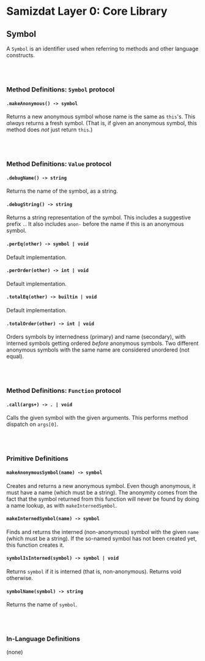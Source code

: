 Samizdat Layer 0: Core Library
==============================

Symbol
------

A `Symbol` is an identifier used when referring to methods and other
language constructs.


<br><br>
### Method Definitions: `Symbol` protocol

#### `.makeAnonymous() -> symbol`

Returns a new anonymous symbol whose name is the same as `this`'s. This
*always* returns a fresh symbol. (That is, if given an anonymous symbol,
this method does *not* just return `this`.)


<br><br>
### Method Definitions: `Value` protocol

#### `.debugName() -> string`

Returns the name of the symbol, as a string.

#### `.debugString() -> string`

Returns a string representation of the symbol. This includes a suggestive
prefix `.`. It also includes `anon-` before the name if this is an anonymous
symbol.

#### `.perEq(other) -> symbol | void`

Default implementation.

#### `.perOrder(other) -> int | void`

Default implementation.

#### `.totalEq(other) -> builtin | void`

Default implementation.

#### `.totalOrder(other) -> int | void`

Orders symbols by internedness (primary) and name (secondary), with
interned symbols getting ordered *before* anonymous symbols. Two
different anonymous symbols with the same name are considered unordered
(not equal).

<br><br>
### Method Definitions: `Function` protocol

#### `.call(args+) -> . | void`

Calls the given symbol with the given arguments. This performs method
dispatch on `args[0]`.


<br><br>
### Primitive Definitions

#### `makeAnonymousSymbol(name) -> symbol`

Creates and returns a new anonymous symbol. Even though anonymous,
it must have a name (which must be a string). The anonymity comes from
the fact that the symbol returned from this function will never be
found by doing a name lookup, as with `makeInternedSymbol`.

#### `makeInternedSymbol(name) -> symbol`

Finds and returns the interned (non-anonymous) symbol with the given `name`
(which must be a string). If the so-named symbol has not been created yet,
this function creates it.

#### `symbolIsInterned(symbol) -> symbol | void`

Returns `symbol` if it is interned (that is, non-anonymous). Returns void
otherwise.

#### `symbolName(symbol) -> string`

Returns the name of `symbol`.

<br><br>
### In-Language Definitions

(none)
